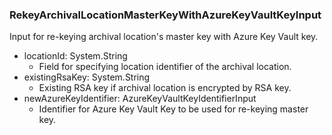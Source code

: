 ### RekeyArchivalLocationMasterKeyWithAzureKeyVaultKeyInput
Input for re-keying archival location's master key with Azure Key Vault key.

- locationId: System.String
  - Field for specifying location identifier of the archival location.
- existingRsaKey: System.String
  - Existing RSA key if archival location is encrypted by RSA key.
- newAzureKeyIdentifier: AzureKeyVaultKeyIdentifierInput
  - Identifier for Azure Key Vault Key to be used for re-keying master key.

